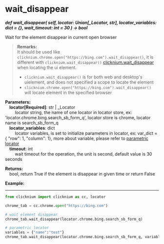 # wait_disappear
***def wait_disappear(
        self,
        locator: Union[_Locator, str],
        locator_variables: dict = {},
        wait_timeout: int = 30
    ) -> bool***  

Wait for the element disappear in current open browser

>**Remarks:**  
It should be used like `clicknium.chrome.open("https://bing.com").wait_disappear()`, it is different with `clicknium.wait_disappear()` [clicknium.wait_disappear](./doc/api/python/wait_disappear.md) when locating the ui element.
>- `clicknium.wait_disappear()` is for both web and desktop's uielement, and does not specified a scope to locate the element
>- `clicknium.chrome.open("https://bing.com").wait_disappear()` will locate element in the specified browser

**Parameters:**  
    &emsp;**locator[Required]**: str | _Locator   
        &emsp;&emsp; locator string, the name of one locator in locator store, ex: 'locator.chrome.bing.search_sb_form_q', locator store is chrome, locator name is search_sb_form_q  
    &emsp;**locator_variables**: dict  
        &emsp;&emsp; locator variables, is set to initialize parameters in locator, ex: var_dict = { "row": 1,  "column": 1}, more about variable, please refer to [parametric locator](./doc/automation/parametric_locator.md)  
    &emsp;**timeout**: int  
        &emsp;&emsp; wait timeout for the operation, the unit is second, default value is 30 seconds 

**Returns:**  
    &emsp;bool, return True if the element is disappear in given time or return False

**Example:**
***
```python
from clicknium import clicknium as cc, locator

chrome_tab = cc.chrome.open("https://bing.com")

# wait element disappear
chrome_tab.wait_disappear(locator.chrome.bing.search_sb_form_q)

# parametric locator
variables = {"name":"test"}
chrome_tab.wait_disappear(locator.chrome.bing.search_sb_form_q, variables)

```